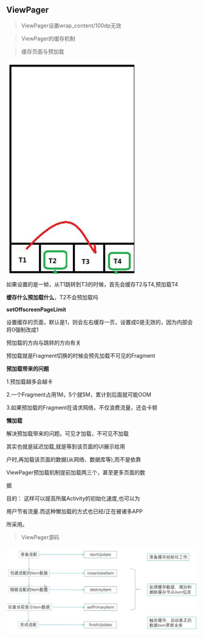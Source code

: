 ## ViewPager



> ViewPager设置wrap_content/100dp无效







> ViewPager的缓存机制







> 缓存页面与预加载

![729635](/image/729635.png)

如果设置的是一帧，从T1跳转到T3的时候，首先会缓存T2与T4,预加载T4

**缓存什么预加载什么**，T2不会预加载吗

**setOffscreenPageLimit**

设置缓存的页面，默认是1，则会左右缓存一页，设置成0是无效的，因为内部会将0强制改成1

预加载的方向与跳转的方向有关

预加载就是Fragment切换的时候会预先加载不可见的Fragment

**预加载带来的问题**

1.预加载越多会越卡

2.一个Fragment占用1M，5个就5M，累计到后面就可能OOM

3.如果预加载的Fragment在请求网络，不仅浪费流量，还会卡顿



**懒加载**

解决预加载带来的问题。可见才加载，不可见不加载

其实也就是延迟加载,就是等到该页面的UI展示给用 

户时,再加载该页面的数据(从网络、数据库等),而不是依靠 

ViewPager预加载机制提前加载两三个，甚至更多页面的数 

据

目的： 这样可以提高所属Activity的初始化速度,也可以为 

用户节省流量.而这种懒加载的方式也已经/正在被诸多APP 

所采用。





> ViewPager源码

![729635](/image/729707.png)





















